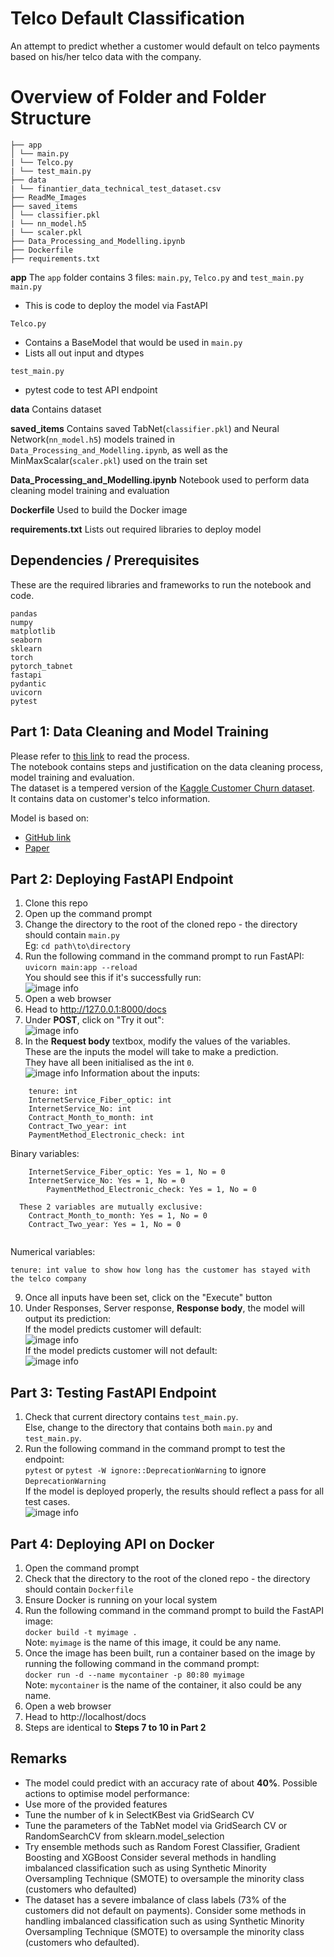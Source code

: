 # Telco Default Classification
An attempt to predict whether a customer would default on telco payments based on his/her telco data with the company.


# Overview of Folder and Folder Structure
```
├── app
│ └── main.py
| └── Telco.py
| └── test_main.py
├── data
| └── finantier_data_technical_test_dataset.csv
├── ReadMe_Images
├── saved_items
│ └── classifier.pkl
| └── nn_model.h5
| └── scaler.pkl
├── Data_Processing_and_Modelling.ipynb
├── Dockerfile
├── requirements.txt
```

**app**
The `app` folder contains 3 files: `main.py`, `Telco.py` and `test_main.py`
`main.py` 
- This is code to deploy the model via FastAPI

`Telco.py` 
- Contains a BaseModel that would be used in `main.py`
- Lists all out input and dtypes

`test_main.py` 
- pytest code to test API endpoint

**data**
Contains dataset

**saved_items**
Contains saved TabNet(`classifier.pkl`) and Neural Network(`nn_model.h5`) models trained in `Data_Processing_and_Modelling.ipynb`, as well as the MinMaxScalar(`scaler.pkl`) used on the train set

**Data_Processing_and_Modelling.ipynb**
Notebook used to perform data cleaning model training and evaluation

**Dockerfile**
Used to build the Docker image

**requirements.txt**
Lists out required libraries to deploy model


## Dependencies / Prerequisites
These are the required libraries and frameworks to run the notebook and code.
```shell
pandas
numpy
matplotlib
seaborn
sklearn
torch
pytorch_tabnet
fastapi
pydantic
uvicorn
pytest
```

## Part 1: Data Cleaning and Model Training
Please refer to [this link](https://github.com/Gamers-Blended/Telco_Default_Classification/blob/main/Data_Processing_and_Modelling.ipynb) to read the process. <br>
The notebook contains steps and justification on the data cleaning process, model training and evaluation. <br>
The dataset is a tempered version of the [Kaggle Customer Churn dataset](https://www.kaggle.com/blastchar/telco-customer-churn). <br>
It contains data on customer's telco information.

Model is based on:
- [GitHub link](https://github.com/dreamquark-ai/tabnet)
- [Paper](https://arxiv.org/pdf/1908.07442.pdf)


## Part 2: Deploying FastAPI Endpoint
1. Clone this repo
2. Open up the command prompt
3. Change the directory to the root of the cloned repo - the directory should contain `main.py` <br>
Eg:
`cd path\to\directory`
4. Run the following command in the command prompt to run FastAPI: <br>
`uvicorn main:app --reload` <br>
You should see this if it's successfully run: <br>
![image info](./ReadMe_Images/image1.PNG)
5. Open a web browser
6. Head to http://127.0.0.1:8000/docs
7. Under **POST**, click on "Try it out": <br>
![image info](./ReadMe_Images/image2.PNG)
8. In the **Request body** textbox, modify the values of the variables. <br>
These are the inputs the model will take to make a prediction. <br>
They have all been initialised as the int `0`. <br>
![image info](./ReadMe_Images/image3.PNG)
Information about the inputs:
```
	tenure: int
	InternetService_Fiber_optic: int
	InternetService_No: int
	Contract_Month_to_month: int
	Contract_Two_year: int
	PaymentMethod_Electronic_check: int
```

Binary variables:
```
	InternetService_Fiber_optic: Yes = 1, No = 0
	InternetService_No: Yes = 1, No = 0
        PaymentMethod_Electronic_check: Yes = 1, No = 0
  
  These 2 variables are mutually exclusive:
	Contract_Month_to_month: Yes = 1, No = 0
	Contract_Two_year: Yes = 1, No = 0
  
```
Numerical variables:
```
tenure: int value to show how long has the customer has stayed with the telco company
```
9. Once all inputs have been set, click on the "Execute" button
10. Under Responses, Server response, **Response body**, the model will output its prediction: <br>
If the model predicts customer will default: <br>
![image info](./ReadMe_Images/image4.PNG) <br>
If the model predicts customer will not default: <br>
![image info](./ReadMe_Images/image5.PNG) <br>

## Part 3: Testing FastAPI Endpoint
1. Check that current directory contains `test_main.py`. <br>
Else, change to the directory that contains both `main.py` and `test_main.py`.
2. Run the following command in the command prompt to test the endpoint: <br>
`pytest` <be>
or
`pytest -W ignore::DeprecationWarning` to ignore `DeprecationWarning` <br>
If the model is deployed properly, the results should reflect a pass for all test cases. <br>
![image info](./ReadMe_Images/image6.PNG) <br>


## Part 4: Deploying API on Docker
1. Open the command prompt
2. Check that the directory to the root of the cloned repo - the directory should contain `Dockerfile`
3. Ensure Docker is running on your local system
4. Run the following command in the command prompt to build the FastAPI image: <br>
`docker build -t myimage .` <br>
Note: `myimage` is the name of this image, it could be any name.
5. Once the image has been built, run a container based on the image by running the following command in the command prompt: <br>
`docker run -d --name mycontainer -p 80:80 myimage` <br>
Note: `mycontainer` is the name of the container, it also could be any name.
6. Open a web browser
7. Head to http://localhost/docs
8. Steps are identical to **Steps 7 to 10 in Part 2**

## Remarks
- The model could predict with an accuracy rate of about **40%**. Possible actions to optimise model performance:
-  Use more of the provided features
- Tune the number of k in SelectKBest via GridSearch CV
-  Tune the parameters of the TabNet model via GridSearch CV or RandomSearchCV from sklearn.model_selection
- Try ensemble methods such as Random Forest Classifier, Gradient Boosting and XGBoost
Consider several methods in handling imbalanced classification such as using Synthetic Minority Oversampling Technique (SMOTE) to oversample the minority class (customers who defaulted)
- The dataset has a severe imbalance of class labels (73% of the customers did not default on payments). Consider some methods in handling imbalanced classification such as using Synthetic Minority Oversampling Technique (SMOTE) to oversample the minority class (customers who defaulted).
